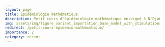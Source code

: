 ```yaml
---
layout: page
title: Épidémiologie mathématique
description: Petit cours d'épidémiologie mathématique enseigné à N'Djaména en juin 2022
img: assets/img/figure_variant_importation_base_model_with_stimulations.png
redirect: /petit-cours-epidemio-mathematique/
importance: 2
category: recent
---
```

